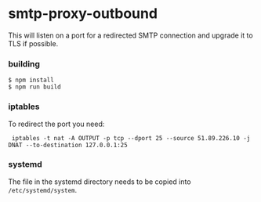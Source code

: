 # smtp-proxy-outbound
This will listen on a port for a redirected SMTP connection
and upgrade it to TLS if possible.

### building

```
$ npm install
$ npm run build
```

### iptables

To redirect the port you need:
```
 iptables -t nat -A OUTPUT -p tcp --dport 25 --source 51.89.226.10 -j DNAT --to-destination 127.0.0.1:25
```
### systemd

The file in the systemd directory needs to be copied into
`/etc/systemd/system`.


